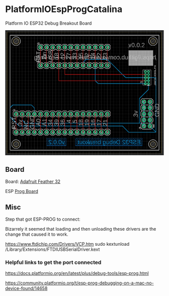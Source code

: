 # PlatformIOEspProgCatalina
Platform IO ESP32 Debug Breakout Board

![circuit](Images/CircuitScreenshot.png)

## Board

Board: [Adafruit Feather 32](https://www.adafruit.com/product/3405)

ESP [Prog Board](https://github.com/espressif/esp-iot-solution/blob/master/documents/evaluation_boards/ESP-Prog_guide_en.md)


## Misc

Step that got ESP-PROG to connect:

Bizarrely it seemed that loading and then unloading these drivers are the change that caused it to work.


https://www.ftdichip.com/Drivers/VCP.htm
sudo kextunload /Library/Extensions/FTDIUSBSerialDriver.kext

### Helpful links to get the port connected

https://docs.platformio.org/en/latest/plus/debug-tools/esp-prog.html

https://community.platformio.org/t/esp-prog-debugging-on-a-mac-no-device-found/14658 



